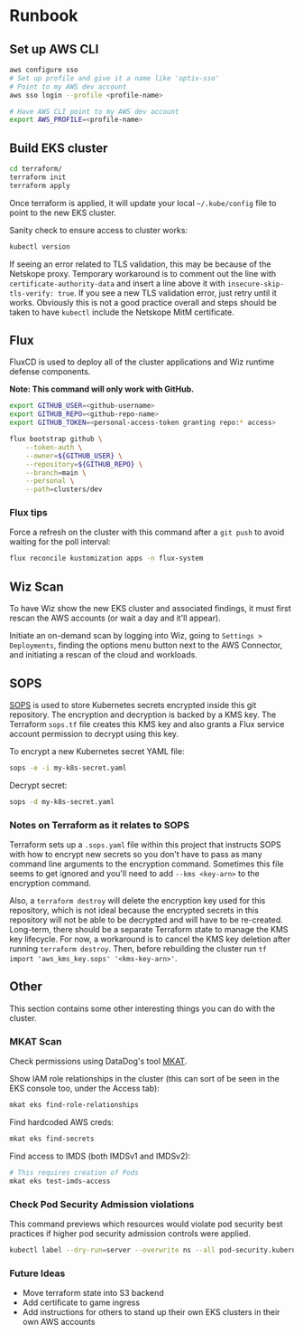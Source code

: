 # Runbook

## Set up AWS CLI

```sh
aws configure sso
# Set up profile and give it a name like 'optiv-sso'
# Point to my AWS dev account
aws sso login --profile <profile-name>

# Have AWS CLI point to my AWS dev account
export AWS_PROFILE=<profile-name>
```

## Build EKS cluster

```sh
cd terraform/
terraform init
terraform apply
```

Once terraform is applied, it will update your local `~/.kube/config` file to point to the new EKS cluster.

Sanity check to ensure access to cluster works:

```sh
kubectl version
```

If seeing an error related to TLS validation, this may be because of the Netskope proxy. Temporary workaround is to comment out the line with `certificate-authority-data` and insert a line above it with `insecure-skip-tls-verify: true`. If you see a new TLS validation error, just retry until it works. Obviously this is not a good practice overall and steps should be taken to have `kubectl` include the Netskope MitM certificate.

## Flux

FluxCD is used to deploy all of the cluster applications and Wiz runtime defense components.

**Note: This command will only work with GitHub.**

```sh
export GITHUB_USER=<github-username>
export GITHUB_REPO=<github-repo-name>
export GITHUB_TOKEN=<personal-access-token granting repo:* access>

flux bootstrap github \
    --token-auth \
    --owner=${GITHUB_USER} \
    --repository=${GITHUB_REPO} \
    --branch=main \
    --personal \
    --path=clusters/dev
```

### Flux tips

Force a refresh on the cluster with this command after a `git push` to avoid waiting for the poll interval:

```sh
flux reconcile kustomization apps -n flux-system
```

## Wiz Scan

To have Wiz show the new EKS cluster and associated findings, it must first rescan the AWS accounts (or wait a day and it'll appear).

Initiate an on-demand scan by logging into Wiz, going to `Settings > Deployments`, finding the options menu button next to the AWS Connector, and initiating a rescan of the cloud and workloads.

## SOPS

[SOPS](https://github.com/getsops/sops) is used to store Kubernetes secrets encrypted inside this git repository. The encryption and decryption is backed by a KMS key. The Terraform `sops.tf` file creates this KMS key and also grants a Flux service account permission to decrypt using this key.

To encrypt a new Kubernetes secret YAML file:

```sh
sops -e -i my-k8s-secret.yaml
```

Decrypt secret:

```sh
sops -d my-k8s-secret.yaml
```

### Notes on Terraform as it relates to SOPS

Terraform sets up a `.sops.yaml` file within this project that instructs SOPS with how to encrypt new secrets so you don't have to pass as many command line arguments to the encryption command. Sometimes this file seems to get ignored and you'll need to add `--kms <key-arn>` to the encryption command.

Also, a `terraform destroy` will delete the encryption key used for this repository, which is not ideal because the encrypted secrets in this repository will not be able to be decrypted and will have to be re-created. Long-term, there should be a separate Terraform state to manage the KMS key lifecycle. For now, a workaround is to cancel the KMS key deletion after running `terraform destroy`. Then, before rebuilding the cluster run `tf import 'aws_kms_key.sops' '<kms-key-arn>'`.

## Other

This section contains some other interesting things you can do with the cluster.

### MKAT Scan

Check permissions using DataDog's tool [MKAT](https://github.com/DataDog/managed-kubernetes-auditing-toolkit).

Show IAM role relationships in the cluster (this can sort of be seen in the EKS console too, under the Access tab):

```sh
mkat eks find-role-relationships
```

Find hardcoded AWS creds:

```sh
mkat eks find-secrets
```

Find access to IMDS (both IMDSv1 and IMDSv2):

```sh
# This requires creation of Pods
mkat eks test-imds-access
```

### Check Pod Security Admission violations

This command previews which resources would violate pod security best practices if higher pod security admission controls were applied.

```sh
kubectl label --dry-run=server --overwrite ns --all pod-security.kubernetes.io/enforce=restricted
```

### Future Ideas

- Move terraform state into S3 backend
- Add certificate to game ingress
- Add instructions for others to stand up their own EKS clusters in their own AWS accounts